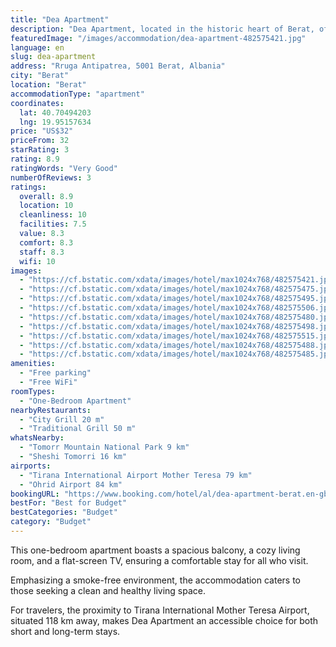 ```yaml
---
title: "Dea Apartment"
description: "Dea Apartment, located in the historic heart of Berat, offers guests a modern retreat with complimentary WiFi throughout the premises."
featuredImage: "/images/accommodation/dea-apartment-482575421.jpg"
language: en
slug: dea-apartment
address: "Rruga Antipatrea, 5001 Berat, Albania"
city: "Berat"
location: "Berat"
accommodationType: "apartment"
coordinates:
  lat: 40.70494203
  lng: 19.95157634
price: "US$32"
priceFrom: 32
starRating: 3
rating: 8.9
ratingWords: "Very Good"
numberOfReviews: 3
ratings:
  overall: 8.9
  location: 10
  cleanliness: 10
  facilities: 7.5
  value: 8.3
  comfort: 8.3
  staff: 8.3
  wifi: 10
images:
  - "https://cf.bstatic.com/xdata/images/hotel/max1024x768/482575421.jpg?k=6904760d72864dfa560a3c91f78bd05fc2d8894929767c843c13168699855565&o=&hp=1"
  - "https://cf.bstatic.com/xdata/images/hotel/max1024x768/482575475.jpg?k=ec108a0c216f01d31636dbcf6f711ad71f413d07d1276fb7adf26d787957e66e&o=&hp=1"
  - "https://cf.bstatic.com/xdata/images/hotel/max1024x768/482575495.jpg?k=4f355805ca518a800a26fbba313867102c3f0353aea9cb571081eaa2fb328502&o=&hp=1"
  - "https://cf.bstatic.com/xdata/images/hotel/max1024x768/482575506.jpg?k=850c479cd29658685d3905805d23fc134bd641f81326d80f02a953c900e6e12a&o=&hp=1"
  - "https://cf.bstatic.com/xdata/images/hotel/max1024x768/482575480.jpg?k=ad59e11bdc7c9231145d2e7d819286f8a01b65d3b47674ad23dafc10d4b4d164&o=&hp=1"
  - "https://cf.bstatic.com/xdata/images/hotel/max1024x768/482575498.jpg?k=14d22a28d35db0984ce1cbed32639a0aceb49450f5c0169bef184a386d28ee31&o=&hp=1"
  - "https://cf.bstatic.com/xdata/images/hotel/max1024x768/482575515.jpg?k=924dd3b11a78a5f431ae5679a8fa793bd015e4140189ef280ec2a4cf816fd5bd&o=&hp=1"
  - "https://cf.bstatic.com/xdata/images/hotel/max1024x768/482575488.jpg?k=e4039f69f33389ac732ac321d563e0c6fbbf6585233beecc4ac5e8da4d036e85&o=&hp=1"
  - "https://cf.bstatic.com/xdata/images/hotel/max1024x768/482575485.jpg?k=b9aae47846eb06cdeb017aba3daf3a9d5438b08176eb26f92074167c74db7d99&o=&hp=1"
amenities:
  - "Free parking"
  - "Free WiFi"
roomTypes:
  - "One-Bedroom Apartment"
nearbyRestaurants:
  - "City Grill 20 m"
  - "Traditional Grill 50 m"
whatsNearby:
  - "Tomorr Mountain National Park 9 km"
  - "Sheshi Tomorri 16 km"
airports:
  - "Tirana International Airport Mother Teresa 79 km"
  - "Ohrid Airport 84 km"
bookingURL: "https://www.booking.com/hotel/al/dea-apartment-berat.en-gb.html?aid=8035640"
bestFor: "Best for Budget"
bestCategories: "Budget"
category: "Budget"
---
```


This one-bedroom apartment boasts a spacious balcony, a cozy living room, and a flat-screen TV, ensuring a comfortable stay for all who visit. 

Emphasizing a smoke-free environment, the accommodation caters to those seeking a clean and healthy living space. 

For travelers, the proximity to Tirana International Mother Teresa Airport, situated 118 km away, makes Dea Apartment an accessible choice for both short and long-term stays.